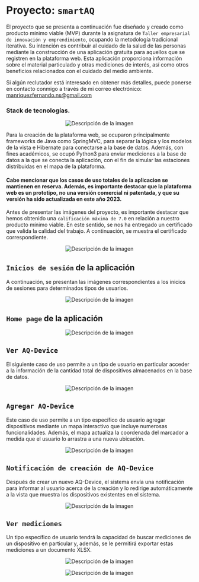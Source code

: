 # Proyecto: ```smartAQ```

El proyecto que se presenta a continuación fue diseñado y creado como producto mínimo viable (MVP) durante la asignatura de ```Taller empresarial de innovación y emprendimiento```, ocupando la metodología tradicional iterativa. Su intención es contribuir al cuidado de la salud de las personas mediante la construcción de una aplicación gratuita para aquellos que se registren en la plataforma web. Esta aplicación proporciona información sobre el material particulado y otras mediciones de interés, así como otros beneficios relacionados con el cuidado del medio ambiente.

Si algún reclutador está interesado en obtener más detalles, puede ponerse en contacto conmigo a través de mi correo electrónico: manriquezfernando.ns@gmail.com

### Stack de tecnologías.
<p align="center">
  <img src="./IMG/StackTec.PNG" alt="Descripción de la imagen">
</p>
Para la creación de la plataforma web, se ocuparon principalmente frameworks de Java como SpringMVC, para separar la lógica y los modelos de la vista e Hibernate para conectarse a la base de datos. Además, con fines académicos, se ocupó Python3 para enviar mediciones a la base de datos a la que se conecta la aplicación, con el fin de simular las estaciones distribuidas en el mapa de la plataforma.

#### Cabe mencionar que los casos de uso totales de la aplicacion se mantienen en reserva. Además, es importante destacar que la plataforma web es un prototipo, no una versión comercial ni patentada, y que su versión ha sido actualizada en este año 2023.  
Antes de presentar las imágenes del proyecto, es importante destacar que hemos obtenido una ```calificación máxima de 7.0``` en relación a nuestro producto mínimo viable. En este sentido, se nos ha entregado un certificado que valida la calidad del trabajo. A continuación, se muestra el certificado correspondiente.

<p align="center">
  <img src="./IMG/Certificado.PNG" alt="Descripción de la imagen">
</p>

## ```Inicios de sesión``` de la aplicación

A continuación, se presentan las imágenes correspondientes a los inicios de sesiones para determinados tipos de usuarios.
<p align="center">
  <img src="./IMG/1.PNG" alt="Descripción de la imagen">
</p>

## ```Home page``` de la aplicación

<p align="center">
  <img src="./IMG/2.PNG" alt="Descripción de la imagen">
</p>

## ```Ver AQ-Device```
El siguiente caso de uso permite a un tipo de usuario en particular acceder a la información de la cantidad total de dispositivos almacenados en la base de datos.
<p align="center">
  <img src="./IMG/3.PNG" alt="Descripción de la imagen">
</p>

## ```Agregar AQ-Device```
Este caso de uso permite a un tipo específico de usuario agregar dispositivos mediante un mapa interactivo que incluye numerosas funcionalidades. Además, el mapa actualiza la coordenada del marcador a medida que el usuario lo arrastra a una nueva ubicación. 

<p align="center">
  <img src="./IMG/4.PNG" alt="Descripción de la imagen">
</p>

## ```Notificación de creación de AQ-Device```
Después de crear un nuevo AQ-Device, el sistema envía una notificación para informar al usuario acerca de la creación y lo redirige automáticamente a la vista que muestra los dispositivos existentes en el sistema. 

<p align="center">
  <img src="./IMG/5.PNG" alt="Descripción de la imagen">
</p>

## ```Ver mediciones```
Un tipo específico de usuario tendrá la capacidad de buscar mediciones de un dispositivo en particular y, además, se le permitirá exportar estas mediciones a un documento XLSX. 

<p align="center">
  <img src="./IMG/6.PNG" alt="Descripción de la imagen">
</p>
<p align="center">
  <img src="./IMG/7.PNG" alt="Descripción de la imagen">
</p>